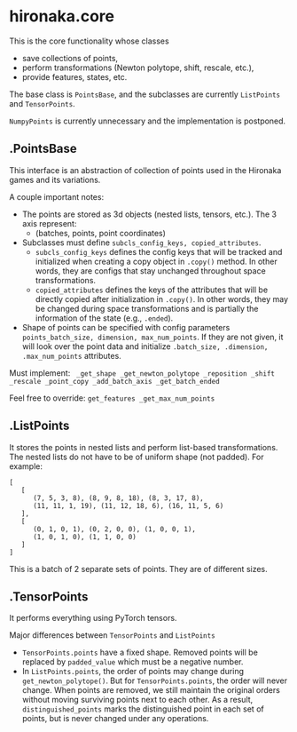 # hironaka.core
This is the core functionality whose classes
 - save collections of points,
 - perform transformations (Newton polytope, shift, rescale, etc.),
 - provide features, states, etc.

The base class is `PointsBase`, and the subclasses are currently `ListPoints` and `TensorPoints`. 

`NumpyPoints` is currently unnecessary and the implementation is postponed.

## .PointsBase
This interface is an abstraction of collection of points used in the Hironaka games and its variations.

A couple important notes:
 - The points are stored as 3d objects (nested lists, tensors, etc.). The 3 axis represent:
   - (batches, points, point coordinates)
 - Subclasses must define `subcls_config_keys, copied_attributes`.
   - `subcls_config_keys` defines the config keys that will be tracked and initialized when creating a copy object in `.copy()` method. In other words, they are configs that stay unchanged throughout space transformations.
   - `copied_attributes` defines the keys of the attributes that will be directly copied after initialization in `.copy()`. In other words, they may be changed during space transformations and is partially the information of the state (e.g., `.ended`).
 - Shape of points can be specified with config parameters `points_batch_size, dimension, max_num_points`. If they are not given, it will look over the point data and initialize `.batch_size, .dimension, .max_num_points` attributes.

Must implement: 
` 
_get_shape
_get_newton_polytope
_reposition
_shift
_rescale
_point_copy
_add_batch_axis
_get_batch_ended
`

Feel free to override:
`
get_features
_get_max_num_points
`

## .ListPoints
It stores the points in nested lists and perform list-based transformations. The nested lists do not have to be of uniform shape (not padded).
For example:

```
[
   [
      (7, 5, 3, 8), (8, 9, 8, 18), (8, 3, 17, 8),
      (11, 11, 1, 19), (11, 12, 18, 6), (16, 11, 5, 6)
   ],
   [
      (0, 1, 0, 1), (0, 2, 0, 0), (1, 0, 0, 1),
      (1, 0, 1, 0), (1, 1, 0, 0)
   ]
]
```

This is a batch of 2 separate sets of points. They are of different sizes.

## .TensorPoints
It performs everything using PyTorch tensors.

Major differences between `TensorPoints` and `ListPoints`
 - `TensorPoints.points` have a fixed shape. Removed points will be replaced by `padded_value` which must be a negative number.
 - In `ListPoints.points`, the order of points may change during `get_newton_polytope()`. But for `TensorPoints.points`, the order will never change. When points are removed, we still maintain the original orders without moving surviving points next to each other. As a result, `distinguished_points` marks the distinguished point in each set of points, but is never changed under any operations.
